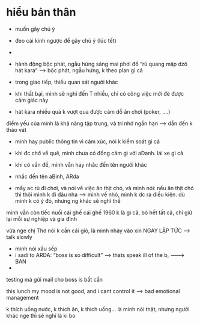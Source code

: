 

# hiểu bản thân
- muốn gây chú ý
- đeo cái kính ngược để gây chú ý (lúc tết)
- 

- hành động bộc phát, ngẫu hứng
sáng mai phơi đồ
“rủ quang mập dzô hát kara”  --> bộc phát, ngẫu hứng, k theo plan gì cả

- trong giao tiếp, thiếu quan sát người khác
- khi thất bại, mình sẽ nghĩ đến T nhiều, chỉ có công việc mới đè được cảm giác này
- hát kara nhiều quá
k vượt qua được cám dỗ ăn chơi (poker, ....)

điểm yếu của mình là khả năng tập trung, và trí nhớ ngắn hạn --> dẫn đến k tháo vát

- mình hay public thông tin vì cảm xúc, nói k kiểm soát gì cả
- khi đc chở về quê, mình chưa có đồng cảm gì với aDanh. lái xe gì cả

- khi có vấn đề, mình vẫn hay nhắc đến tên người khác
- nhắc đến tên aBinh, ARda 

- mấy ac rủ đi chơi, và nói về việc ăn thịt chó, và mình nói: nếu ăn thịt chó thì thôi mình k đi đâu nha --> mình vế nhỏ, mình k dc ra điều kiện. 
dù mình k có ý đó, nhưng ng khác sẽ nghĩ thế

mình vẫn còn tiếc nuối cái ghế
cái ghế 1960 k là gì cả, bỏ hết tất cả, chỉ giữ lại mỗi sự nghiệp và gia đình

vừa nge chị Thơ nói k cần cái giỏ, là mình nhảy vào xin NGAY LẬP TỨC --> talk slowly

- mình nói xấu sếp
- i sadi to ARDA: “boss is so difficult” --> thats speak ill of the b, ---> BAN
- 
testing mà gửi mail cho boss is bất cẩn

this lunch my mood is not good, and i cant control it --> bad emotional management

k thích uống nước, k thích ăn, k thích uống... là mình nói thật, nhưng người khác nge thì sẽ nghĩ là ki bo